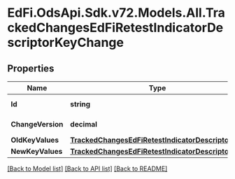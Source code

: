 # EdFi.OdsApi.Sdk.v72.Models.All.TrackedChangesEdFiRetestIndicatorDescriptorKeyChange

## Properties

Name | Type | Description | Notes
------------ | ------------- | ------------- | -------------
**Id** | **string** | Resource identifier | [optional] 
**ChangeVersion** | **decimal** | Change version | [optional] 
**OldKeyValues** | [**TrackedChangesEdFiRetestIndicatorDescriptorKey**](TrackedChangesEdFiRetestIndicatorDescriptorKey.md) |  | [optional] 
**NewKeyValues** | [**TrackedChangesEdFiRetestIndicatorDescriptorKey**](TrackedChangesEdFiRetestIndicatorDescriptorKey.md) |  | [optional] 

[[Back to Model list]](../README.md#documentation-for-models) [[Back to API list]](../README.md#documentation-for-api-endpoints) [[Back to README]](../README.md)

